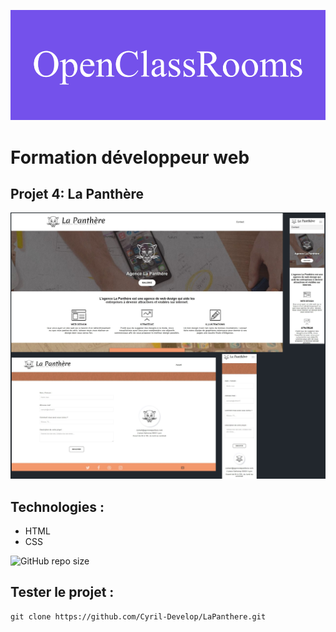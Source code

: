 ![formation](./img/openClassRooms.png)

# Formation développeur web 



## Projet 4: La Panthère



![screenshot du site](img/screenshot.jpg) 



## Technologies :
- HTML
- CSS

![GitHub repo size](https://img.shields.io/github/repo-size/Cyril-Develop/LaPanthere?style=for-the-badge)



## Tester le projet :

```terminal
git clone https://github.com/Cyril-Develop/LaPanthere.git
```
